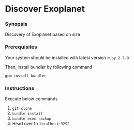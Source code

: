 # Discover Exoplanet

### Synopsis
Discovery of Exoplanet based on size

### Prerequisites
Your system should be installed with latest version `ruby 2.7.0`

Then, install bundler by following command


```sh
gem install bundler
```

### Instructions

Execute below commands

1. `git clone`
2. `bundle install`
3. `bundle exec rackup`
4. Head over to `localhost:9292`
